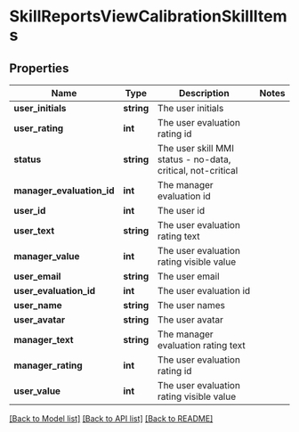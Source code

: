 # SkillReportsViewCalibrationSkillItems

## Properties
Name | Type | Description | Notes
------------ | ------------- | ------------- | -------------
**user_initials** | **string** | The user initials | 
**user_rating** | **int** | The user evaluation rating id | 
**status** | **string** | The user skill MMI status - no-data, critical, not-critical | 
**manager_evaluation_id** | **int** | The manager evaluation id | 
**user_id** | **int** | The user id | 
**user_text** | **string** | The user evaluation rating text | 
**manager_value** | **int** | The user evaluation rating visible value | 
**user_email** | **string** | The user email | 
**user_evaluation_id** | **int** | The user evaluation id | 
**user_name** | **string** | The user names | 
**user_avatar** | **string** | The user avatar | 
**manager_text** | **string** | The manager evaluation rating text | 
**manager_rating** | **int** | The user evaluation rating id | 
**user_value** | **int** | The user evaluation rating visible value | 

[[Back to Model list]](../README.md#documentation-for-models) [[Back to API list]](../README.md#documentation-for-api-endpoints) [[Back to README]](../README.md)



